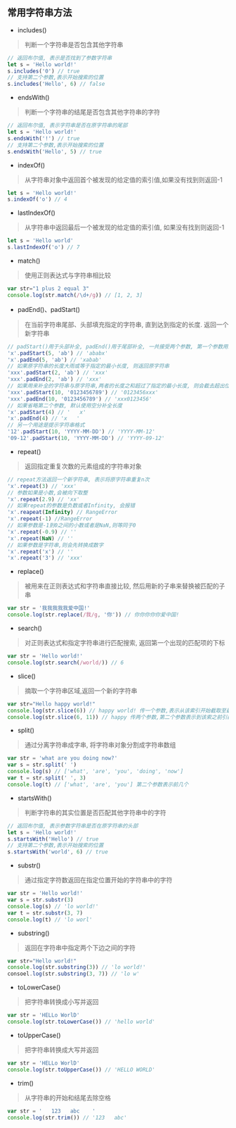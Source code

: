 ## 常用字符串方法
+ includes()

> 判断一个字符串是否包含其他字符串

```JavaScript
// 返回布尔值, 表示是否找到了参数字符串
let s = 'Hello world!'
s.includes('0') // true
// 支持第二个参数,表示开始搜索的位置
s.includes('Hello', 6) // false
```
+ endsWith()

> 判断一个字符串的结尾是否包含其他字符串的字符

```JavaScript
// 返回布尔值, 表示字符串是否在原字符串的尾部
let s = 'Hello world!'
s.endsWith('!') // true
// 支持第二个参数,表示开始搜索的位置
s.endsWith('Hello', 5) // true
```
+ indexOf()

> 从字符串对象中返回首个被发现的给定值的索引值,如果没有找到则返回-1

```JavaScript
let s = 'Hello world!'
s.indexOf('o') // 4
```
+ lastIndexOf()

> 从字符串中返回最后一个被发现的给定值的索引值, 如果没有找到则返回-1

```JavaScript
let s = 'Hello world'
s.lastIndexOf('o') // 7
```
+ match()

> 使用正则表达式与字符串相比较

```JavaScript
var str="1 plus 2 equal 3"
console.log(str.match(/\d+/g)) // [1, 2, 3]
```
+ padEnd()、padStart()

> 在当前字符串尾部、头部填充指定的字符串, 直到达到指定的长度. 返回一个新字符串

```JavaScript
// padStart()用于头部补全, padEnd()用于尾部补全, 一共接受两个参数, 第一个参数用来指定字符串的最小长度, 第二参数是用来补全的字符串
'x'.padStart(5, 'ab') // 'ababx'
'x'.padEnd(5, 'ab') // 'xabab'
// 如果原字符串的长度大雨或等于指定的最小长度, 则返回原字符串
'xxx'.padStart(2, 'ab') // 'xxx'
'xxx'.padEnd(2, 'ab') // 'xxx'
// 如果用来补全的字符串与原字符串,两者的长度之和超过了指定的最小长度, 则会截去超出位数的补全字符串
'xxx'.padStart(10, '0123456789') // '0123456xxx'
'xxx'.padEnd(10, '0123456789') // 'xxx0123456'
// 如果省略第二个参数, 默认使用空分补全长度
'x'.padStart(4) // '   x'
'x'.padEnd(4) // 'x   '
// 另一个用途是提示字符串格式
'12'.padStart(10, 'YYYY-MM-DD') // 'YYYY-MM-12'
'09-12'.padStart(10, 'YYYY-MM-DD') // 'YYYY-09-12'
```
+ repeat()

> 返回指定重复次数的元素组成的字符串对象

```JavaScript
// repeat方法返回一个新字符串, 表示将原字符串重复n次
'x'.repeat(3) // 'xxx'
// 参数如果是小数,会被向下取整
'x'.repeat(2.9) // 'xx'
// 如果repeat的参数是负数或者Infinity, 会报错
'x'.reapeat(Infinity) // RangeError
'x'.repeat(-1) //RangeError
// 如果参数是-1到0之间的小数或者是NaN,则等同于0
'x'.repeat(-0.9) // ''
'x'.repeat(NaN) // ''
// 如果参数是字符串,则会先转换成数字
'x'.repeat('x') // ''
'x'.repeat('3') // 'xxx'
```
+ replace()

> 被用来在正则表达式和字符串直接比较, 然后用新的子串来替换被匹配的子串

```JavaScript
var str = '我我我我我爱中国!'
console.log(str.replace(/我/g, '你')) // 你你你你你爱中国!
```
+ search()

> 对正则表达式和指定字符串进行匹配搜索, 返回第一个出现的匹配项的下标

```JavaScript
var str = 'Hello world!'
console.log(str.search(/world/)) // 6
```
+ slice()

> 摘取一个字符串区域,返回一个新的字符串

```JavaScript
var str="Hello happy world!"
console.log(str.slice(6)) // happy world! 传一个参数,表示从该索引开始截取至最后
console.log(str.slice(6, 11)) // happy 传两个参数,第二个参数表示到该索之前引截止
```
+ split()

> 通过分离字符串成字串, 将字符串对象分割成字符串数组

```JavaScript
var str = 'what are you doing now?'
var s = str.split(' ')
console.log(s) // ['what', 'are', 'you', 'doing', 'now']
var t = str.split(' ', 3)
console.log(t) // ['what', 'are', 'you'] 第二个参数表示前几个
```

+ startsWith()

> 判断字符串的其实位置是否匹配其他字符串中的字符

```JavaScript
// 返回布尔值, 表示参数字符串是否在原字符串的头部
let s = 'Hello world!'
s.startsWith('Hello') // true
// 支持第二个参数,表示开始搜索的位置
s.startsWith('world', 6) // true
```

+ substr()

> 通过指定字符数返回在指定位置开始的字符串中的字符

```JavaScript
var str = 'Hello world!'
var s = str.substr(3)
console.log(s) // 'lo world!'
var t = str.substr(3, 7)
console.log(t) // 'lo worl'
```
+ substring()

> 返回在字符串中指定两个下边之间的字符

```JavaScript
var str="Hello world!"
console.log(str.substring(3)) // 'lo world!'
consoel.log(str.substring(3, 7)) // 'lo w'
```
+ toLowerCase()

> 把字符串转换成小写并返回

```JavaScript
var str = 'HELLo WorlD'
console.log(str.toLowerCase()) // 'hello world'
```
+ toUpperCase()

> 把字符串转换成大写并返回

```JavaScript
var str = 'HELLo WorlD'
console.log(str.toUpperCase()) // 'HELLO WORLD'
```
+ trim()

> 从字符串的开始和结尾去除空格

```JavaScript
var str = '   123   abc    '
console.log(str.trim()) // '123   abc'
```